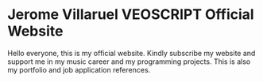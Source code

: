 # Jerome Villaruel VEOSCRIPT Official Website
Hello everyone, this is my official website. Kindly subscribe my website and support me in my music career and my programming projects.
This is also my portfolio and job application references.
